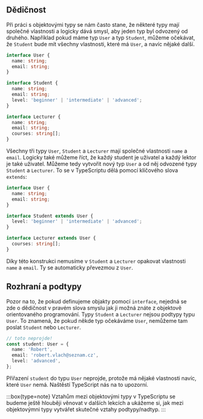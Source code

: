 ## Dědičnost

Při práci s objektovými typy se nám často stane, že některé typy mají společné vlastnosti a logicky dává smysl, aby jeden typ byl odvozený od druhého. Například pokud máme typ `User` a typ `Student`, můžeme očekávat, že `Student` bude mít všechny vlastnosti, které má `User`, a navíc nějaké další.

```ts
interface User {
  name: string;
  email: string;
}

interface Student {
  name: string;
  email: string;
  level: 'beginner' | 'intermediate' | 'advanced';
}

interface Lecturer {
  name: string;
  email: string;
  courses: string[];
}
```

Všechny tři typy `User`, `Student` a `Lecturer` mají společné vlastnosti `name` a `email`. Logicky také můžeme říct, že každý student je uživatel a každý lektor je také uživatel. Můžeme tedy vytvořit nový typ `User` a od něj odvozené typy `Student` a `Lecturer`. To se v TypeScriptu dělá pomocí klíčového slova `extends`:

```ts
interface User {
  name: string;
  email: string;
}

interface Student extends User {
  level: 'beginner' | 'intermediate' | 'advanced';
}

interface Lecturer extends User {
  courses: string[];
}
```

Díky této konstrukci nemusíme v `Student` a `Lecturer` opakovat vlastnosti `name` a `email`. Ty se automaticky převezmou z `User`.

## Rozhraní a podtypy

Pozor na to, že pokud definujeme objakty pomocí `interface`, nejedná se zde o dědičnost v pravém slova smyslu jak ji možná znáte z objektově orientovaného programování. Typy `Student` a `Lecturer` nejsou podtypy typu `User`. To znamená, že pokud někde typ očekáváme `User`, nemůžeme tam poslat `Student` nebo `Lecturer`.

```ts
// toto neprojde!
const student: User = {
  name: 'Robert',
  email: 'robert.vlach@seznam.cz',
  level: 'advanced',
}; 
```

Přiřazení `student` do typu `User` neprojde, protože má nějaké vlastnosti navíc, které `User` nemá. Naštěstí TypeScript nás na to upozorní.

:::box{type=note}
Vztahům mezi objektovými typy v TypeScriptu se budeme ještě hlouběji věnovat v dalších lekcích a ukážeme si, jak mezi objektovýmni typy vytvářet skutečné vztahy podtypy/nadtyp.
:::
